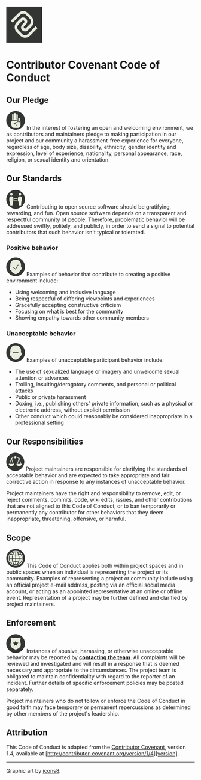 [![Generator Community Repo][product-repo-logo-image]][product-repo-url]

# Contributor Covenant Code of Conduct

## Our Pledge

![Pledge][icon-pledge-image] In the interest of fostering an open and welcoming environment, we as contributors and maintainers pledge to making participation in our project and our community a harassment-free experience for everyone, regardless of age, body size, disability, ethnicity, gender identity and expression, level of experience, nationality, personal appearance, race, religion, or sexual identity and
orientation.

## Our Standards

![Equality][icon-equality-image] Contributing to open source software should be gratifying, rewarding, and fun. Open source software depends on a transparent and respectful community of people. Therefore, problematic behavior will be addressed swiftly, politely, and publicly, in order to send a signal to potential contributors that such behavior isn't typical or tolerated.

### Positive behavior

![Good decisions][icon-good-decision-image] Examples of behavior that contribute to creating a positive environment include:

* Using welcoming and inclusive language
* Being respectful of differing viewpoints and experiences
* Gracefully accepting constructive criticism
* Focusing on what is best for the community
* Showing empathy towards other community members

### Unacceptable behavior

![Bad decisions][icon-bad-decision-image] Examples of unacceptable participant behavior include:

* The use of sexualized language or imagery and unwelcome sexual attention or advances
* Trolling, insulting/derogatory comments, and personal or political attacks
* Public or private harassment
* Doxing, i.e., publishing others' private information, such as a physical or electronic address, without explicit permission
* Other conduct which could reasonably be considered inappropriate in a professional setting

## Our Responsibilities

![Investigation][icon-justice-image] Project maintainers are responsible for clarifying the standards of acceptable
behavior and are expected to take appropriate and fair corrective action in
response to any instances of unacceptable behavior.

Project maintainers have the right and responsibility to remove, edit, or reject comments, commits, code, wiki edits, issues, and other contributions that are not aligned to this Code of Conduct, or to ban temporarily or permanently any contributor for other behaviors that they deem inappropriate, threatening, offensive, or harmful.

## Scope

![Scope][icon-globe-image] This Code of Conduct applies both within project spaces and in public spaces when an individual is representing the project or its community. Examples of representing a project or community include using an official project e-mail address, posting via an official social media account, or acting as an appointed representative at an online or offline event. Representation of a project may be further defined and clarified by project maintainers.

## Enforcement

![Enforcement][icon-badge-image] Instances of abusive, harassing, or otherwise unacceptable behavior may be reported by **[contacting the team][team-email-mailto]**. All complaints will be reviewed and investigated and will result in a response that is deemed necessary and appropriate to the circumstances. The project team is obligated to maintain confidentiality with regard to the reporter of an incident. Further details of specific enforcement policies may be posted separately.

Project maintainers who do not follow or enforce the Code of Conduct in good faith may face temporary or permanent repercussions as determined by other members of the project's leadership.

## Attribution

This Code of Conduct is adapted from the [Contributor Covenant][homepage], version 1.4, available at [http://contributor-covenant.org/version/1/4][version].

---

Graphic art by [icons8](https://icons8.com/).

[homepage]: http://contributor-covenant.org
[icon-bad-decision-image]: /docs/img/icons8/icon-bad-decision-50.png
[icon-badge-image]: /docs/img/icons8/icon-badge-50.png
[icon-equality-image]: /docs/img/icons8/icon-equality-50.png
[icon-globe-image]: /docs/img/icons8/icon-globe-50.png
[icon-good-decision-image]: /docs/img/icons8/icon-good-decision-50.png
[icon-justice-image]: /docs/img/icons8/icon-justice-50.png
[icon-pledge-image]: /docs/img/icons8/icon-pledge-50.png
[product-repo-logo-image]: ../docs/img/logo-commonalaxy.png
[product-repo-url]: https://github.com/commonality/generator-community
[team-email-mailto]: mailto:greg@swindle.net?Subject=%5Bgenerator-community%5D%20Code%20of%20conduct%20concern
[team-issues-url]: https://github.com/commonality/generator-community/issues/new
[version]: http://contributor-covenant.org/version/1/4/
